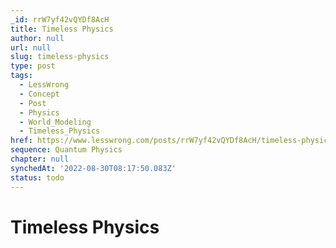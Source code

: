 ```yaml
---
_id: rrW7yf42vQYDf8AcH
title: Timeless Physics
author: null
url: null
slug: timeless-physics
type: post
tags:
  - LessWrong
  - Concept
  - Post
  - Physics
  - World_Modeling
  - Timeless_Physics
href: https://www.lesswrong.com/posts/rrW7yf42vQYDf8AcH/timeless-physics
sequence: Quantum Physics
chapter: null
synchedAt: '2022-08-30T08:17:50.083Z'
status: todo
---
```


# Timeless Physics
